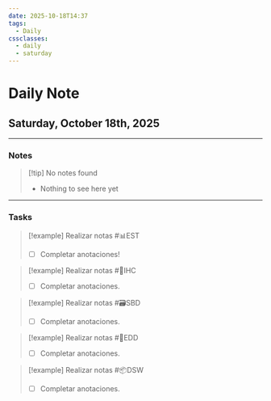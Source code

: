 ```yaml
---
date: 2025-10-18T14:37
tags:
  - Daily
cssclasses:
  - daily
  - saturday
---
```


# Daily Note
## Saturday, October 18th, 2025

***

### Notes
> [!tip] No notes found
> - Nothing to see here yet

***

### Tasks
> [!example] Realizar notas #📊EST
> - [ ] Completar anotaciones!

> [!example] Realizar notas #🎨IHC
> - [ ] Completar anotaciones.

> [!example] Realizar notas #🗃️SBD
> - [ ] Completar anotaciones.

> [!example] Realizar notas #💾EDD
> - [ ] Completar anotaciones.

> [!example] Realizar notas #📦DSW
> - [ ] Completar anotaciones.